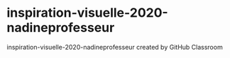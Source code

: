 # inspiration-visuelle-2020-nadineprofesseur
inspiration-visuelle-2020-nadineprofesseur created by GitHub Classroom
